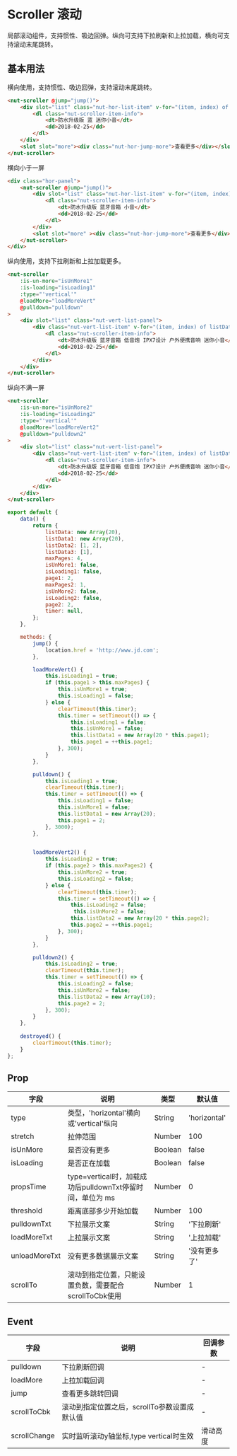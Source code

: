 # Scroller 滚动

局部滚动组件，支持惯性、吸边回弹。纵向可支持下拉刷新和上拉加载，横向可支持滚动末尾跳转。

## 基本用法

横向使用，支持惯性、吸边回弹，支持滚动末尾跳转。

```html
<nut-scroller @jump="jump()">
    <div slot="list" class="nut-hor-list-item" v-for="(item, index) of listData" :key="index">
        <dl class="nut-scroller-item-info">
            <dt>防水升级版 蓝 迷你小音</dt>
            <dd>2018-02-25</dd>
        </dl>
    </div>
    <slot slot="more"><div class="nut-hor-jump-more">查看更多</div></slot>
</nut-scroller>
```

横向小于一屏
```html
<div class="hor-panel">
    <nut-scroller @jump="jump()">
        <div slot="list" class="nut-hor-list-item" v-for="(item, index) of listData3" :key="index">
            <dl class="nut-scroller-item-info">
                <dt>防水升级版 蓝牙音箱 小音</dt>
                <dd>2018-02-25</dd>
            </dl>
        </div>
        <slot slot="more" ><div class="nut-hor-jump-more">查看更多</div></slot>
    </nut-scroller>
</div>
```
纵向使用，支持下拉刷新和上拉加载更多。

```html
<nut-scroller
    :is-un-more="isUnMore1" 
    :is-loading="isLoading1"
    :type="'vertical'"
    @loadMore="loadMoreVert"
    @pulldown="pulldown"
> 
    <div slot="list" class="nut-vert-list-panel">
        <div class="nut-vert-list-item" v-for="(item, index) of listData1" :key="index">
            <dl class="nut-scroller-item-info">
                <dt>防水升级版 蓝牙音箱 低音炮 IPX7设计 户外便携音响 迷你小音</dt>
                <dd>2018-02-25</dd>
            </dl>
        </div>
    </div>
</nut-scroller>
```

纵向不满一屏

```html
<nut-scroller
    :is-un-more="isUnMore2" 
    :is-loading="isLoading2"
    :type="'vertical'"
    @loadMore="loadMoreVert2"
    @pulldown="pulldown2"
> 
    <div slot="list" class="nut-vert-list-panel">
        <div class="nut-vert-list-item" v-for="(item, index) of listData2" :key="index">
            <dl class="nut-scroller-item-info">
                <dt>防水升级版 蓝牙音箱 低音炮 IPX7设计 户外便携音响 迷你小音</dt>
                <dd>2018-02-25</dd>
            </dl>
        </div>
    </div>
</nut-scroller>
```

```javascript
export default {
    data() {
        return {
            listData: new Array(20),
            listData1: new Array(20),
            listData2: [1, 2],
            listData3: [1],
            maxPages: 4,
            isUnMore1: false,
            isLoading1: false,
            page1: 2,
            maxPages2: 1,
            isUnMore2: false,
            isLoading2: false,
            page2: 2,
            timer: null,
        };
    },

    methods: {
        jump() {
            location.href = 'http://www.jd.com';
        },

        loadMoreVert() {
            this.isLoading1 = true;
            if (this.page1 > this.maxPages) {
                this.isUnMore1 = true;
                this.isLoading1 = false;
            } else {
                clearTimeout(this.timer);
                this.timer = setTimeout(() => {
                    this.isLoading1 = false;
                    this.isUnMore1 = false;
                    this.listData1 = new Array(20 * this.page1);
                    this.page1 = ++this.page1;
                }, 300);
            }
        },

        pulldown() {
            this.isLoading1 = true;
            clearTimeout(this.timer);
            this.timer = setTimeout(() => {
                this.isLoading1 = false;
                this.isUnMore1 = false;
                this.listData1 = new Array(20);
                this.page1 = 2;
            }, 3000);
        },


        loadMoreVert2() {
            this.isLoading2 = true;
            if (this.page2 > this.maxPages2) {
                this.isUnMore2 = true;
                this.isLoading2 = false;
            } else {
                clearTimeout(this.timer);
                this.timer = setTimeout(() => {
                    this.isLoading2 = false;
                     this.isUnMore2 = false;
                    this.listData2 = new Array(20 * this.page2);
                    this.page2 = ++this.page1;
                }, 300);
            }
        },

        pulldown2() {
            this.isLoading2 = true;
            clearTimeout(this.timer);
            this.timer = setTimeout(() => {
                this.isLoading2 = false;
                this.isUnMore2 = false;
                this.listData2 = new Array(10);
                this.page2 = 2;
            }, 300);
        }
    },
    
    destroyed() {
        clearTimeout(this.timer);
    }
};
```

## Prop

| 字段 | 说明 | 类型 | 默认值
|----- | ----- | ----- | ----- 
| type | 类型，'horizontal'横向或'vertical'纵向 | String | 'horizontal'
| stretch | 拉伸范围 | Number | 100
| isUnMore | 是否没有更多 | Boolean | false
| isLoading | 是否正在加载 | Boolean | false
| propsTime | type=vertical时，加载成功后pulldownTxt停留时间，单位为 ms | Number | 0
| threshold | 距离底部多少开始加载 | Number | 100
| pulldownTxt | 下拉展示文案 | String | '下拉刷新'
| loadMoreTxt | 上拉展示文案 | String | '上拉加载'
| unloadMoreTxt | 没有更多数据展示文案 | String | '没有更多了'
| scrollTo | 滚动到指定位置，只能设置负数，需要配合scrollToCbk使用 | Number | 1

## Event

| 字段 | 说明 | 回调参数 
|----- | ----- | ----- 
| pulldown | 下拉刷新回调 | -
| loadMore | 上拉加载回调 | -
| jump | 查看更多跳转回调 | -
| scrollToCbk | 滚动到指定位置之后，scrollTo参数设置成默认值 | -
| scrollChange | 实时监听滚动y轴坐标,type vertical时生效 | 滑动高度